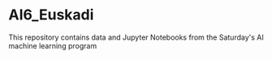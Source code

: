 # AI6_Euskadi
This repository contains data and Jupyter Notebooks from the Saturday's AI machine learning program
